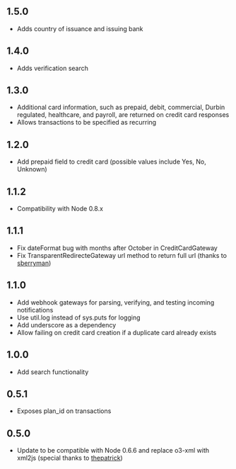 ## 1.5.0

* Adds country of issuance and issuing bank

## 1.4.0

* Adds verification search

## 1.3.0

* Additional card information, such as prepaid, debit, commercial, Durbin regulated, healthcare, and payroll, are returned on credit card responses
* Allows transactions to be specified as recurring

## 1.2.0

* Add prepaid field to credit card (possible values include Yes, No, Unknown)

## 1.1.2
* Compatibility with Node 0.8.x

## 1.1.1
* Fix dateFormat bug with months after October in CreditCardGateway
* Fix TransparentRedirecteGateway url method to return full url (thanks to [sberryman](https://github.com/sberryman))

## 1.1.0

* Add webhook gateways for parsing, verifying, and testing incoming notifications
* Use util.log instead of sys.puts for logging
* Add underscore as a dependency
* Allow failing on credit card creation if a duplicate card already exists

## 1.0.0

* Add search functionality

## 0.5.1

* Exposes plan_id on transactions

## 0.5.0

* Update to be compatible with Node 0.6.6 and replace o3-xml with xml2js (special thanks to [thepatrick](https://github.com/thepatrick))
